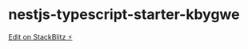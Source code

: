 # nestjs-typescript-starter-kbygwe

[Edit on StackBlitz ⚡️](https://stackblitz.com/edit/nestjs-typescript-starter-kbygwe)